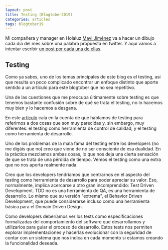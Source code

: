 ```yaml
---
layout: post
title: Testing (Blogtober2019)
categories: articles
tags: blogtober19
---
```


Mi compañera y manager en Holaluz [Mavi Jiménez](https://twitter.com/Linkita) va a hacer un dibujo cada día del mes sobre una palabra propuesta en twitter. Y aquí vamos a intentar escribir [un post por cada una de ellas](https://franiglesias.github.io/blogtober19-status/).

## Testing

Como ya sabes, uno de los temas principales de este blog es el testing, así que resulta un poco complicado encontrar un enfoque distinto que aporte sentido a un artículo para este blogtober que no sea repetitivo.

Una de las cuestiones que me preocupa últimamente sobre testing es que tenemos bastante confusión sobre de qué se trata el testing, no lo hacemos muy bien y lo hacemos a desgana.

En este [artículo](https://franiglesias.github.io/test-duality/) caía en la cuenta de que hablamos de testing para referirnos a dos cosas que son muy parecidas y, sin embargo, muy diferentes: el testing como herramienta de control de calidad, y el testing como herramienta de desarrollo.

Uno de los problemas de la mala fama del testing entre los developers (no me digáis que no) creo que viene de no ser consciente de esa dualidad. En la práctica mezclamos ambas cosas, lo que nos deja una cierta sensación de que se trata de una pérdida de tiempo. Vemos el testing como una extra que no nos aporta realmente nada.

Creo que los developers tendríamos que centrarnos en el aspecto del testing como herramienta de desarrollo para poder apreciar su valor. Eso, normalmente, implica acercarse a otro gran incomprendido: Test Driven Development. TDD no es una herramienta de QA, es una herramienta de desarrollo. Lo mismo que su versión "extrema", el Behavior Driven Development, que puede considerarse incluso como una herramienta básica para el Domain Driven Design.

Como developers deberíamos ver los tests como especificaciones formalizadas del comportamiento del software que desarrollamos y utilizarlos para guiar el proceso de desarrollo. Estos tests nos permiten explorar implementaciones y hacerlas evolucionar con la seguridad de contar con un sistema que nos indica en cada momento si estamos creando la funcionalidad deseada.



